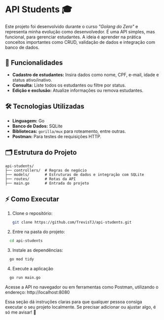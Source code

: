 # API Students 🎓

Este projeto foi desenvolvido durante o curso *"Golang do Zero"* e representa minha evolução como desenvolvedor. É uma API simples, mas funcional, para gerenciar estudantes. A ideia é aprender na prática conceitos importantes como CRUD, validação de dados e integração com banco de dados.

## 🚀 Funcionalidades

- **Cadastro de estudantes:** Insira dados como nome, CPF, e-mail, idade e status ativo/inativo.  
- **Consulta:** Liste todos os estudantes ou filtre por status.  
- **Edição e exclusão:** Atualize informações ou remova estudantes.  

## 🛠️ Tecnologias Utilizadas

- **Linguagem:** Go  
- **Banco de Dados:** SQLite  
- **Bibliotecas:** `gorilla/mux` para roteamento, entre outras.
- **Postman:** Para testes de requisições HTTP.

## 🗂️ Estrutura do Projeto

```plaintext
api-students/
├── controllers/  # Regras de negócio
├── models/       # Estruturas de dados e integração com SQLite
├── routes/       # Rotas da API
├── main.go       # Entrada do projeto
````

## ⚡ Como Executar

1. Clone o repositório:
   ```bash
   git clone https://github.com/TrevisTJ/api-students.git
   ````
2. Entre na pasta do projeto:
  ```bash
    cd api-students
  ```
3. Instale as dependências:
  ```bash
    go mod tidy
  ```
4. Execute a aplicação
  ```bash
    go run main.go
  ```
Acesse a API no navegador ou em ferramentas como Postman, utilizando o endereço:
http://localhost:8080

Essa seção dá instruções claras para que qualquer pessoa consiga executar o seu projeto localmente. Se precisar adicionar ou ajustar algo, é só me avisar! 🚀


